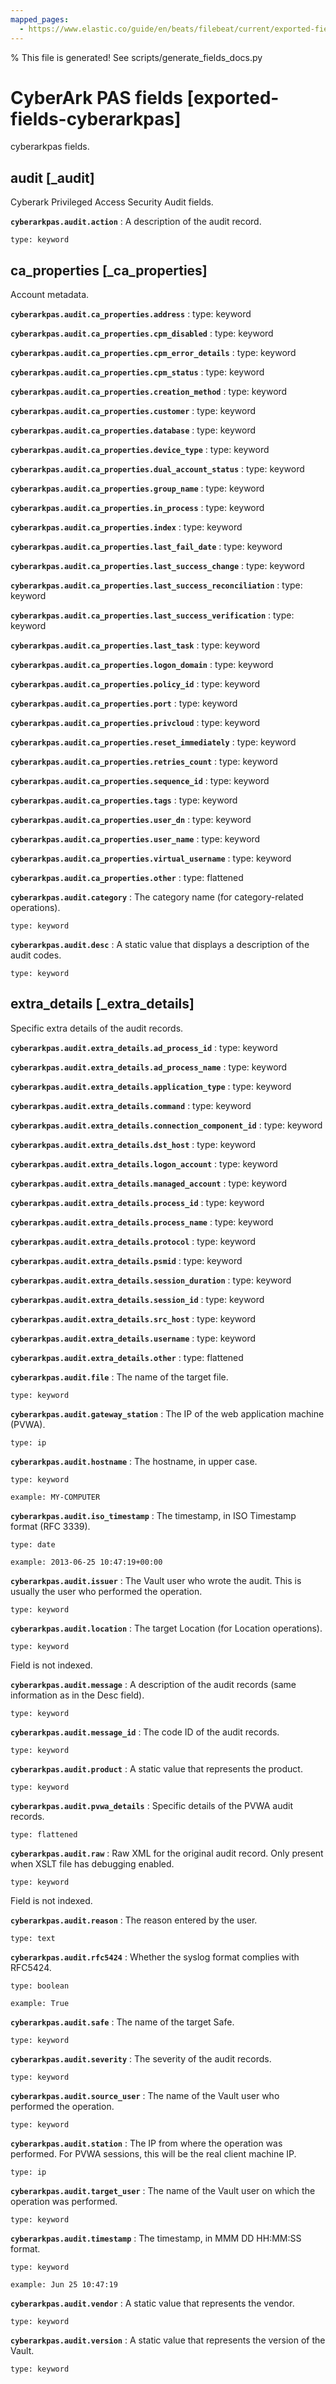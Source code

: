 ```yaml
---
mapped_pages:
  - https://www.elastic.co/guide/en/beats/filebeat/current/exported-fields-cyberarkpas.html
---
```


% This file is generated! See scripts/generate_fields_docs.py

# CyberArk PAS fields [exported-fields-cyberarkpas]

cyberarkpas fields.

## audit [_audit]

Cyberark Privileged Access Security Audit fields.

**`cyberarkpas.audit.action`**
:   A description of the audit record.

    type: keyword


## ca_properties [_ca_properties]

Account metadata.

**`cyberarkpas.audit.ca_properties.address`**
:   type: keyword


**`cyberarkpas.audit.ca_properties.cpm_disabled`**
:   type: keyword


**`cyberarkpas.audit.ca_properties.cpm_error_details`**
:   type: keyword


**`cyberarkpas.audit.ca_properties.cpm_status`**
:   type: keyword


**`cyberarkpas.audit.ca_properties.creation_method`**
:   type: keyword


**`cyberarkpas.audit.ca_properties.customer`**
:   type: keyword


**`cyberarkpas.audit.ca_properties.database`**
:   type: keyword


**`cyberarkpas.audit.ca_properties.device_type`**
:   type: keyword


**`cyberarkpas.audit.ca_properties.dual_account_status`**
:   type: keyword


**`cyberarkpas.audit.ca_properties.group_name`**
:   type: keyword


**`cyberarkpas.audit.ca_properties.in_process`**
:   type: keyword


**`cyberarkpas.audit.ca_properties.index`**
:   type: keyword


**`cyberarkpas.audit.ca_properties.last_fail_date`**
:   type: keyword


**`cyberarkpas.audit.ca_properties.last_success_change`**
:   type: keyword


**`cyberarkpas.audit.ca_properties.last_success_reconciliation`**
:   type: keyword


**`cyberarkpas.audit.ca_properties.last_success_verification`**
:   type: keyword


**`cyberarkpas.audit.ca_properties.last_task`**
:   type: keyword


**`cyberarkpas.audit.ca_properties.logon_domain`**
:   type: keyword


**`cyberarkpas.audit.ca_properties.policy_id`**
:   type: keyword


**`cyberarkpas.audit.ca_properties.port`**
:   type: keyword


**`cyberarkpas.audit.ca_properties.privcloud`**
:   type: keyword


**`cyberarkpas.audit.ca_properties.reset_immediately`**
:   type: keyword


**`cyberarkpas.audit.ca_properties.retries_count`**
:   type: keyword


**`cyberarkpas.audit.ca_properties.sequence_id`**
:   type: keyword


**`cyberarkpas.audit.ca_properties.tags`**
:   type: keyword


**`cyberarkpas.audit.ca_properties.user_dn`**
:   type: keyword


**`cyberarkpas.audit.ca_properties.user_name`**
:   type: keyword


**`cyberarkpas.audit.ca_properties.virtual_username`**
:   type: keyword


**`cyberarkpas.audit.ca_properties.other`**
:   type: flattened


**`cyberarkpas.audit.category`**
:   The category name (for category-related operations).

    type: keyword


**`cyberarkpas.audit.desc`**
:   A static value that displays a description of the audit codes.

    type: keyword


## extra_details [_extra_details]

Specific extra details of the audit records.

**`cyberarkpas.audit.extra_details.ad_process_id`**
:   type: keyword


**`cyberarkpas.audit.extra_details.ad_process_name`**
:   type: keyword


**`cyberarkpas.audit.extra_details.application_type`**
:   type: keyword


**`cyberarkpas.audit.extra_details.command`**
:   type: keyword


**`cyberarkpas.audit.extra_details.connection_component_id`**
:   type: keyword


**`cyberarkpas.audit.extra_details.dst_host`**
:   type: keyword


**`cyberarkpas.audit.extra_details.logon_account`**
:   type: keyword


**`cyberarkpas.audit.extra_details.managed_account`**
:   type: keyword


**`cyberarkpas.audit.extra_details.process_id`**
:   type: keyword


**`cyberarkpas.audit.extra_details.process_name`**
:   type: keyword


**`cyberarkpas.audit.extra_details.protocol`**
:   type: keyword


**`cyberarkpas.audit.extra_details.psmid`**
:   type: keyword


**`cyberarkpas.audit.extra_details.session_duration`**
:   type: keyword


**`cyberarkpas.audit.extra_details.session_id`**
:   type: keyword


**`cyberarkpas.audit.extra_details.src_host`**
:   type: keyword


**`cyberarkpas.audit.extra_details.username`**
:   type: keyword


**`cyberarkpas.audit.extra_details.other`**
:   type: flattened


**`cyberarkpas.audit.file`**
:   The name of the target file.

    type: keyword


**`cyberarkpas.audit.gateway_station`**
:   The IP of the web application machine (PVWA).

    type: ip


**`cyberarkpas.audit.hostname`**
:   The hostname, in upper case.

    type: keyword

    example: MY-COMPUTER


**`cyberarkpas.audit.iso_timestamp`**
:   The timestamp, in ISO Timestamp format (RFC 3339).

    type: date

    example: 2013-06-25 10:47:19+00:00


**`cyberarkpas.audit.issuer`**
:   The Vault user who wrote the audit. This is usually the user who performed the operation.

    type: keyword


**`cyberarkpas.audit.location`**
:   The target Location (for Location operations).

    type: keyword

Field is not indexed.


**`cyberarkpas.audit.message`**
:   A description of the audit records (same information as in the Desc field).

    type: keyword


**`cyberarkpas.audit.message_id`**
:   The code ID of the audit records.

    type: keyword


**`cyberarkpas.audit.product`**
:   A static value that represents the product.

    type: keyword


**`cyberarkpas.audit.pvwa_details`**
:   Specific details of the PVWA audit records.

    type: flattened


**`cyberarkpas.audit.raw`**
:   Raw XML for the original audit record. Only present when XSLT file has debugging enabled.

    type: keyword

Field is not indexed.


**`cyberarkpas.audit.reason`**
:   The reason entered by the user.

    type: text


**`cyberarkpas.audit.rfc5424`**
:   Whether the syslog format complies with RFC5424.

    type: boolean

    example: True


**`cyberarkpas.audit.safe`**
:   The name of the target Safe.

    type: keyword


**`cyberarkpas.audit.severity`**
:   The severity of the audit records.

    type: keyword


**`cyberarkpas.audit.source_user`**
:   The name of the Vault user who performed the operation.

    type: keyword


**`cyberarkpas.audit.station`**
:   The IP from where the operation was performed. For PVWA sessions, this will be the real client machine IP.

    type: ip


**`cyberarkpas.audit.target_user`**
:   The name of the Vault user on which the operation was performed.

    type: keyword


**`cyberarkpas.audit.timestamp`**
:   The timestamp, in MMM DD HH:MM:SS format.

    type: keyword

    example: Jun 25 10:47:19


**`cyberarkpas.audit.vendor`**
:   A static value that represents the vendor.

    type: keyword


**`cyberarkpas.audit.version`**
:   A static value that represents the version of the Vault.

    type: keyword



